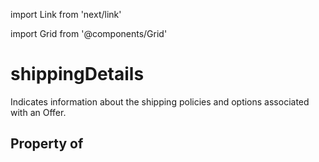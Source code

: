 import Link from 'next/link'
  
import Grid from '@components/Grid'

# shippingDetails

Indicates information about the shipping policies and options associated with an <Link href="/Offer">Offer</Link>.

## Property of



